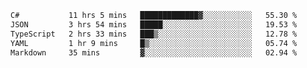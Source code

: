<!--START_SECTION:waka-->

```txt
C#           11 hrs 5 mins   █████████████▓░░░░░░░░░░░   55.30 %
JSON         3 hrs 54 mins   █████░░░░░░░░░░░░░░░░░░░░   19.53 %
TypeScript   2 hrs 33 mins   ███▒░░░░░░░░░░░░░░░░░░░░░   12.78 %
YAML         1 hr 9 mins     █▒░░░░░░░░░░░░░░░░░░░░░░░   05.74 %
Markdown     35 mins         ▓░░░░░░░░░░░░░░░░░░░░░░░░   02.94 %
```

<!--END_SECTION:waka-->